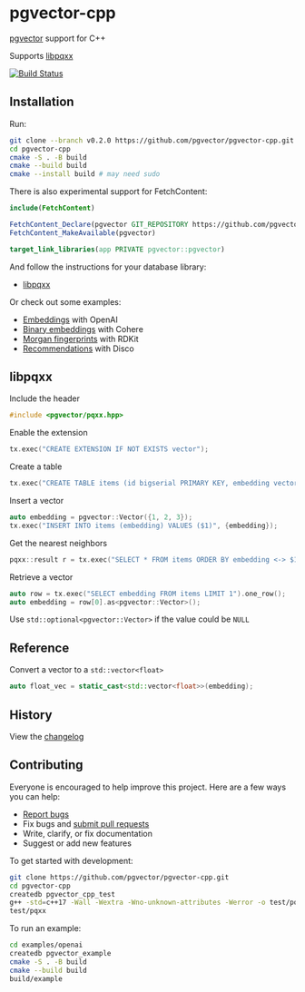 # pgvector-cpp

[pgvector](https://github.com/pgvector/pgvector) support for C++

Supports [libpqxx](https://github.com/jtv/libpqxx)

[![Build Status](https://github.com/pgvector/pgvector-cpp/actions/workflows/build.yml/badge.svg)](https://github.com/pgvector/pgvector-cpp/actions)

## Installation

Run:

```sh
git clone --branch v0.2.0 https://github.com/pgvector/pgvector-cpp.git
cd pgvector-cpp
cmake -S . -B build
cmake --build build
cmake --install build # may need sudo
```

There is also experimental support for FetchContent:

```cmake
include(FetchContent)

FetchContent_Declare(pgvector GIT_REPOSITORY https://github.com/pgvector/pgvector-cpp.git GIT_TAG 9cc58de1aae171f26bf72b4196f17018d6488725)
FetchContent_MakeAvailable(pgvector)

target_link_libraries(app PRIVATE pgvector::pgvector)
```

And follow the instructions for your database library:

- [libpqxx](#libpqxx)

Or check out some examples:

- [Embeddings](examples/openai/example.cpp) with OpenAI
- [Binary embeddings](examples/cohere/example.cpp) with Cohere
- [Morgan fingerprints](examples/rdkit/example.cpp) with RDKit
- [Recommendations](examples/disco/example.cpp) with Disco

## libpqxx

Include the header

```cpp
#include <pgvector/pqxx.hpp>
```

Enable the extension

```cpp
tx.exec("CREATE EXTENSION IF NOT EXISTS vector");
```

Create a table

```cpp
tx.exec("CREATE TABLE items (id bigserial PRIMARY KEY, embedding vector(3))");
```

Insert a vector

```cpp
auto embedding = pgvector::Vector({1, 2, 3});
tx.exec("INSERT INTO items (embedding) VALUES ($1)", {embedding});
```

Get the nearest neighbors

```cpp
pqxx::result r = tx.exec("SELECT * FROM items ORDER BY embedding <-> $1 LIMIT 5", {embedding});
```

Retrieve a vector

```cpp
auto row = tx.exec("SELECT embedding FROM items LIMIT 1").one_row();
auto embedding = row[0].as<pgvector::Vector>();
```

Use `std::optional<pgvector::Vector>` if the value could be `NULL`

## Reference

Convert a vector to a `std::vector<float>`

```cpp
auto float_vec = static_cast<std::vector<float>>(embedding);
```

## History

View the [changelog](https://github.com/pgvector/pgvector-cpp/blob/master/CHANGELOG.md)

## Contributing

Everyone is encouraged to help improve this project. Here are a few ways you can help:

- [Report bugs](https://github.com/pgvector/pgvector-cpp/issues)
- Fix bugs and [submit pull requests](https://github.com/pgvector/pgvector-cpp/pulls)
- Write, clarify, or fix documentation
- Suggest or add new features

To get started with development:

```sh
git clone https://github.com/pgvector/pgvector-cpp.git
cd pgvector-cpp
createdb pgvector_cpp_test
g++ -std=c++17 -Wall -Wextra -Wno-unknown-attributes -Werror -o test/pqxx test/pqxx_test.cpp -lpqxx -lpq
test/pqxx
```

To run an example:

```sh
cd examples/openai
createdb pgvector_example
cmake -S . -B build
cmake --build build
build/example
```
